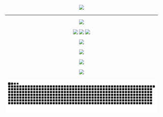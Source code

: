 <!-- Intro -->
<p align="center">
  <img src="https://readme-typing-svg.demolab.com?font=Fira+Code&weight=500&size=30&pause=2000&duration=3000&color=00BFFF&center=true&vCenter=true&width=700&lines=Hi!+I'm+Jos%C3%A9;A+Software+Developer+In+Training;Learning+Python+%26+GitHub+every+day!" />
</p>

---

<!-- Tech Stack -->
<p align="center">
  <img src="https://readme-typing-svg.demolab.com?font=Fira+Code&size=23&duration=2000&pause=9999999&color=F28C28&center=true&vCenter=true&width=400&lines=%E2%9A%99%EF%B8%8F+Tech+Stack" />
</p>

<p align="center">
  <img src="https://img.shields.io/badge/Python-3776AB?style=for-the-badge&logo=python&logoColor=white" />
  <img src="https://img.shields.io/badge/GitHub-181717?style=for-the-badge&logo=github&logoColor=white" />
  <img src="https://img.shields.io/badge/VS%20Code-007ACC?style=for-the-badge&logo=visual-studio-code&logoColor=white" />
</p>

<!-- GitHub Stats -->
<p align="center">
  <img src="https://readme-typing-svg.demolab.com?font=Fira+Code&size=23&duration=2000&pause=9999999&color=F28C28&center=true&vCenter=true&width=400&lines=%F0%9F%93%8A+GitHub+Stats" />
</p>

<p align="center">
  <img src="https://github-readme-stats.vercel.app/api?username=Josan31&show_icons=true&theme=transparent" />
</p>

<p align="center">
  <img src="https://github-readme-streak-stats-eight.vercel.app/?user=Josan31&theme=transparent&hide_border=true" />
</p>

<p align="center">
  <img src="https://github-readme-stats.vercel.app/api/top-langs/?username=Josan31&layout=compact&theme=transparent" />
</p>

<!-- Snake Animation -->

<picture>
  <source media="(prefers-color-scheme: dark)" srcset="https://raw.githubusercontent.com/josan31/josan31/output/github-snake-dark.svg" />
  <source media="(prefers-color-scheme: light)" srcset="https://raw.githubusercontent.com/josan31/josan31/output/github-snake.svg" />
  <img alt="github-snake" src="https://raw.githubusercontent.com/josan31/josan31/output/github-snake.svg" />
</picture>
